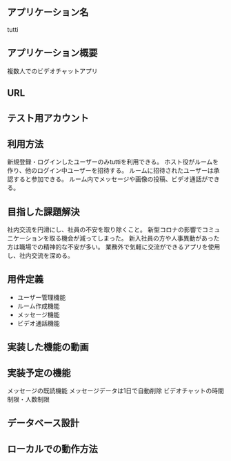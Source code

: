 ## アプリケーション名
  tutti

## アプリケーション概要
  複数人でのビデオチャットアプリ

## URL


## テスト用アカウント


## 利用方法
  新規登録・ログインしたユーザーのみtuttiを利用できる。
  ホスト役がルームを作り、他のログイン中ユーザーを招待する。
  ルームに招待されたユーザーは承認すると参加できる。
  ルーム内でメッセージや画像の投稿、ビデオ通話ができる。

## 目指した課題解決
  社内交流を円滑にし、社員の不安を取り除くこと。
  新型コロナの影響でコミュニケーションを取る機会が減ってしまった。
  新入社員の方や人事異動があった方は職場での精神的な不安が多い。
  業務外で気軽に交流ができるアプリを使用し、社内交流を深める。

## 用件定義
- ユーザー管理機能
- ルーム作成機能
- メッセージ機能
- ビデオ通話機能

## 実装した機能の動画


## 実装予定の機能
  メッセージの既読機能
  メッセージデータは1日で自動削除
  ビデオチャットの時間制限・人数制限

## データベース設計


## ローカルでの動作方法
